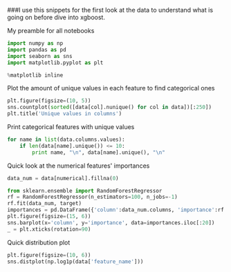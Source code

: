 ###I use this snippets for the first look at the data to understand what is going on before dive into xgboost.

My preamble for all notebooks

```python
import numpy as np
import pandas as pd
import seaborn as sns
import matplotlib.pyplot as plt

%matplotlib inline
```

Plot the amount of unique values in each feature to find categorical ones

```python
plt.figure(figsize=(10, 5))
sns.countplot(sorted([data[col].nunique() for col in data])[:250])
plt.title('Unique values in columns')
```

Print categorical features with unique values

```python
for name in list(data.columns.values):
    if len(data[name].unique()) <= 10:
        print name, "\n", data[name].unique(), "\n"
```

Quick look at the numerical features' importances

```python
data_num = data[numerical].fillna(0)

from sklearn.ensemble import RandomForestRegressor
rf = RandomForestRegressor(n_estimators=100, n_jobs=-1)
rf.fit(data_num, target)
importances = pd.DataFrame({'column':data_num.columns, 'importance':rf.feature_importances_}).sort_values(by='importance', ascending=0)
plt.figure(figsize=(15, 6))
sns.barplot(x='column', y='importance', data=importances.iloc[:20])
_ = plt.xticks(rotation=90)
```

Quick distribution plot

```python
plt.figure(figsize=(10, 6))
sns.distplot(np.log1p(data['feature_name']))
```

